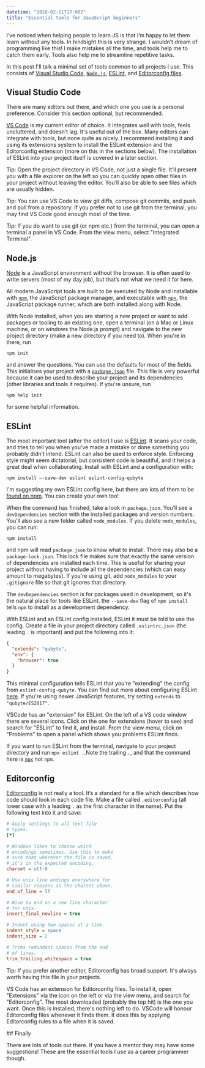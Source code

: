 ```yaml
---
datetime: "2018-02-11T17:00Z"
title: "Essential tools for JavaScript beginners"
---
```

I’ve noticed when helping people to learn JS is that I’m happy to let them learn
without any tools. In hindsight this is very strange. I wouldn’t dream of
programming like this! I make mistakes all the time, and tools help me to catch
them early. Tools also help me to streamline repetitive tasks.

In this post I'll talk a minimal set of tools common to all projects I use. This
consists of [Visual Studio Code][vscode], [`Node.js`][node], [ESLint][eslint],
and [Editorconfig files][editorconfig].

## Visual Studio Code

There are many editors out there, and which one you use is a personal
preference. Consider this section optional, but recommended.

[VS Code][vscode] is my current editor of choice. It integrates well with tools,
feels uncluttered, and doesn’t lag. It's useful out of the box. Many editors can
integrate with tools, but none quite as nicely. I recommend installing it and
using its extensions system to install the ESLint extension and the Editorconfig
extension (more on this in the sections below). The installation of ESLint into
your project itself is covered in a later section.

Tip: Open the project directory in VS Code, not just a single file. It’ll
present you with a file explorer on the left so you can quickly open other files
in your project without leaving the editor. You’ll also be able to see files
which are usually hidden.

Tip: You can use VS Code to view git diffs, compose git commits, and push and
pull from a repository. If you prefer not to use git from the terminal, you may
find VS Code good enough most of the time.

Tip: If you do want to use git (or npm etc.) from the terminal, you can open a
terminal a panel in VS Code. From the view menu, select "Integrated Terminal".

## Node.js

[Node][node] is a JavaScript environment without the browser. It is often used
to write servers (most of my day job), but that’s not what we need it for here.

All modern JavaScript tools are built to be executed by Node and installable
with [`npm`][npm], the JavaScript package manager, and executable with
[`npx`][npx], the JavaScript package runner, which are both installed along with
Node.

With Node installed, when you are starting a new project or want to add packages
or tooling to an existing one, open a terminal (on a Mac or Linux machine, or on
windows the Node.js prompt) and navigate to the new project directory (make a
new directory if you need to). When you're in there, run

```shell
npm init
```

and answer the questions. You can use the defaults for most of the fields. This
initialises your project with a [`package.json`][package.json] file. This file
is very powerful because it can be used to describe your project and its
dependencies (other libraries and tools it requires). If you're unsure, run

```shell
npm help init
```

for some helpful information.

## ESLint

The most important tool (after the editor) I use is [ESLint][eslint]. It scans
your code, and tries to tell you when you’ve made a mistake or done something
you probably didn’t intend. ESLint can also be used to enforce style. Enforcing
style might seem dictatorial, but consistent code is beautiful, and it helps a
great deal when collaborating. Install with ESLint and a configuration with:

```shell
npm install —-save-dev eslint eslint-config-qubyte
```

I'm suggesting my own ESLint config here, but there are lots of them to be
[found on npm][eslint-configs-npm]. You can create your own too!

When the command has finished, take a look in `package.json`. You’ll see a
`devDependencies` section with the installed packages and version numbers.
You’ll also see a new folder called `node_modules`. If you delete
`node_modules`, you can run:

```shell
npm install
```

and npm will read `package.json` to know what to install. There may also be a
`package-lock.json`. This lock file makes sure that exactly the same version of
dependencies are installed each time. This is useful for sharing your project
without having to include all the dependencies (which can easy amount to
megabytes). If you're using git, add `node_modules` to your `.gitignore` file so
that git ignores that directory.

The `devDependencies` section is for packages used in development, so it's the
natural place for tools like ESLint. the `--save-dev` flag of `npm install`
tells `npm` to install as a development dependency.

With ESLint and an ESLint config installed, ESLint it must be told to use the
config. Create a file in your project directory called `.eslintrc.json` (the
leading `.` is important) and put the following into it:

```json
{
  "extends": "qubyte",
  "env": {
    "browser": true
  }
}
```

This minimal configuration tells ESLint that you're "extending" the config from
`eslint-config-qubyte`. You can find out more about configuring ESLint
[here][eslint-config]. If you're using newer JavaScript features, try setting
`extends` to `"qubyte/ES2017"`.

VSCode has an "extension" for ESLint. On the left of a VS code window there are
several icons. Click on the one for extensions (hover to see) and search for
"ESLint" to find it, and install. From the view menu, click on "Problems" to
open a panel which shows you problems ESLint finds.

If you want to run ESLint from the terminal, navigate to your project directory
and run `npx eslint .`.Note the trailing `.`, and that the command here is
[`npx`][npx] not `npm`.

## Editorconfig

[Editorconfig][editorconfig] is not really a tool. It’s a standard for a file
which describes how code should look in each code file. Make a file called
`.editorconfig` (all lower case with a leading `.` as the first character in the
name). Put the following text into it and save:

```ini
# Apply settings to all text file
# types.
[*]

# Windows likes to choose weird
# encodings sometimes. Use this to make
# sure that wherever the file is saved,
# it's in the expected encoding.
charset = utf-8

# Use unix line endings everywhere for
# similar reasons as the charset above.
end_of_line = lf

# Wise to end on a new line character
# for unix.
insert_final_newline = true

# Indent using two spaces at a time.
indent_style = space
indent_size = 2

# Trims redundant spaces from the end
# of lines.
trim_trailing_whitespace = true
```

Tip: If you prefer another editor, Editorconfig has broad support. It's always
worth having this file in your projects.

VS Code has an extension for Editorconfig files. To install it, open
"Extensions" via the icon on the left or via the view menu, and search for
"Editorconfig". The most downloaded (probably the top hit) is the one you want.
Once this is installed, there's nothing left to do. VSCode will honour
Editorconfig files whenever it finds them. It does this by applying Editorconfig
rules to a file when it is saved.

## Finally

There are lots of tools out there. If you have a mentor they may have some
suggestions! These are the essential tools I use as a career programmer though.

[node]: https://nodejs.org/en/
[npm]: https://www.npmjs.com/
[npx]: https://medium.com/@maybekatz/introducing-npx-an-npm-package-runner-55f7d4bd282b
[package.json]: https://docs.npmjs.com/files/package.json
[vscode]: https://code.visualstudio.com/
[eslint]: https://eslint.org/
[eslint-config]: https://eslint.org/docs/user-guide/configuring
[eslint-configs-npm]: https://www.npmjs.com/browse/keyword/eslintconfig
[editorconfig]: http://editorconfig.org/
